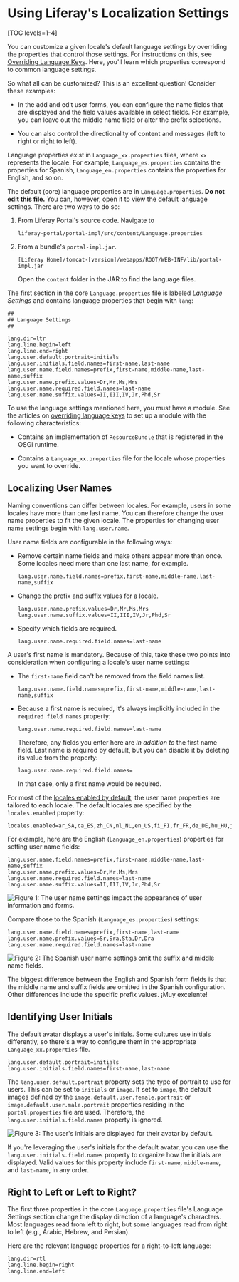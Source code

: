 # Using Liferay's Localization Settings

[TOC levels=1-4]

You can customize a given locale's default language settings by overriding the 
properties that control those settings. For instructions on this, see 
[Overriding Language Keys](/docs/7-2/customization/-/knowledge_base/c/overriding-language-keys). 
Here, you'll learn which properties correspond to common language settings. 

So what all can be customized? This is an excellent question! Consider these 
examples: 

-   In the add and edit user forms, you can configure the name fields that are 
    displayed and the field values available in select fields. For example, you 
    can leave out the middle name field or alter the prefix selections. 

-   You can also control the directionality of content and messages (left to 
    right or right to left). 

Language properties exist in `Language_xx.properties` files, where `xx` 
represents the locale. For example, `Language_es.properties` contains the 
properties for Spanish, `Language_en.properties` contains the properties for 
English, and so on. 

The default (core) language properties are in `Language.properties`. 
**Do not edit this file.** You can, however, open it to view the default 
language settings. There are two ways to do so: 

1.  From Liferay Portal's source code. Navigate to 

        liferay-portal/portal-impl/src/content/Language.properties

2.  From a bundle's `portal-impl.jar`.

        [Liferay Home]/tomcat-[version]/webapps/ROOT/WEB-INF/lib/portal-impl.jar

    Open the `content` folder in the JAR to find the language files. 

The first section in the core `Language.properties` file is labeled *Language 
Settings* and contains language properties that begin with `lang`: 

```properties
##
## Language Settings
##

lang.dir=ltr
lang.line.begin=left
lang.line.end=right
lang.user.default.portrait=initials
lang.user.initials.field.names=first-name,last-name
lang.user.name.field.names=prefix,first-name,middle-name,last-name,suffix
lang.user.name.prefix.values=Dr,Mr,Ms,Mrs
lang.user.name.required.field.names=last-name
lang.user.name.suffix.values=II,III,IV,Jr,Phd,Sr
```

To use the language settings mentioned here, you must have a module. See the 
articles on 
[overriding language keys](/docs/7-2/customization/-/knowledge_base/c/overriding-language-keys)
to set up a module with the following characteristics: 

-   Contains an implementation of `ResourceBundle` that is registered in the 
    OSGi runtime. 

-   Contains a `Language_xx.properties` file for the locale whose properties you 
    want to override. 

## Localizing User Names

Naming conventions can differ between locales. For example, users in some 
locales have more than one last name. You can therefore change the user name 
properties to fit the given locale. The properties for changing user name 
settings begin with `lang.user.name`. 

User name fields are configurable in the following ways: 

-   Remove certain name fields and make others appear more than once. Some 
    locales need more than one last name, for example. 

    ```properties
    lang.user.name.field.names=prefix,first-name,middle-name,last-name,suffix
    ```

-   Change the prefix and suffix values for a locale.

    ```properties
    lang.user.name.prefix.values=Dr,Mr,Ms,Mrs
    lang.user.name.suffix.values=II,III,IV,Jr,Phd,Sr
    ```

-   Specify which fields are required.

    ```properties
    lang.user.name.required.field.names=last-name
    ```

A user's first name is mandatory. Because of this, take these two points into 
consideration when configuring a locale's user name settings: 

-   The `first-name` field can't be removed from the field names list.

    ```properties
    lang.user.name.field.names=prefix,first-name,middle-name,last-name,suffix
    ```

-   Because a first name is required, it's always implicitly included in the
    `required field names` property: 

    ```properties
    lang.user.name.required.field.names=last-name
    ```

    Therefore, any fields you enter here are *in addition to* the first name 
    field. Last name is required by default, but you can disable it by deleting 
    its value from the property: 

    ```properties
    lang.user.name.required.field.names=
    ```

    In that case, only a first name would be required.

For most of the 
[locales enabled by default](@platform-ref@/7.2-latest/propertiesdoc/portal.properties.html#Languages%20and%20Time%20Zones), 
the user name properties are tailored to each locale. The default locales are 
specified by the `locales.enabled` property: 

```properties
locales.enabled=ar_SA,ca_ES,zh_CN,nl_NL,en_US,fi_FI,fr_FR,de_DE,hu_HU,ja_JP,pt_BR,es_ES,sv_SE
```

For example, here are the English (`Language_en.properties`) properties for 
setting user name fields: 

```properties
lang.user.name.field.names=prefix,first-name,middle-name,last-name,suffix
lang.user.name.prefix.values=Dr,Mr,Ms,Mrs
lang.user.name.required.field.names=last-name
lang.user.name.suffix.values=II,III,IV,Jr,Phd,Sr
```

![Figure 1: The user name settings impact the appearance of user information and forms.](../../images/english-user-name-fields.png)

Compare those to the Spanish (`Language_es.properties`) settings:

```properties
lang.user.name.field.names=prefix,first-name,last-name
lang.user.name.prefix.values=Sr,Sra,Sta,Dr,Dra
lang.user.name.required.field.names=last-name
```

![Figure 2: The Spanish user name settings omit the suffix and middle name fields.](../../images/spanish-user-name-fields.png)

The biggest difference between the English and Spanish form fields is that the 
middle name and suffix fields are omitted in the Spanish configuration. Other 
differences include the specific prefix values. ¡Muy excelente! 

## Identifying User Initials

The default avatar displays a user's initials. Some cultures use initials
differently, so there's a way to configure them in the appropriate 
`Language_xx.properties` file.

```properties
lang.user.default.portrait=initials
lang.user.initials.field.names=first-name,last-name
```

The `lang.user.default.portrait` property sets the type of portrait to use for
users. This can be set to `initials` or `image`. If set to `image`, the default
images defined by the `image.default.user.female.portrait` or
`image.default.user.male.portrait` properties residing in the
`portal.properties` file are used. Therefore, the
`lang.user.initials.field.names` property is ignored.

![Figure 3: The user's initials are displayed for their avatar by default.](../../images/initials-avatar.png)

If you're leveraging the user's initials for the default avatar, you can use the 
`lang.user.initials.field.names` property to organize how the initials are 
displayed. Valid values for this property include `first-name`, `middle-name`, 
and `last-name`, in any order. 

## Right to Left or Left to Right?

The first three properties in the core `Language.properties` file's Language 
Settings section change the display direction of a language's characters. Most 
languages read from left to right, but some languages read from right to left 
(e.g., Arabic, Hebrew, and Persian). 

Here are the relevant language properties for a right-to-left language: 

```properties
lang.dir=rtl
lang.line.begin=right
lang.line.end=left
```


